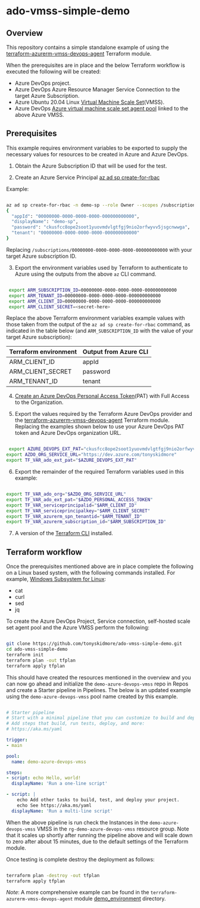 # ado-vmss-simple-demo

## Overview

This repository contains a simple standalone example of using the [terraform-azurerm-vmss-devops-agent](https://github.com/tonyskidmore/terraform-azurerm-vmss-devops-agent) Terraform module.  

When the prerequisites are in place and the below Terraform workflow is executed the following will be created:

* Azure DevOps project.
* Azure DevOps Azure Resource Manager Service Connection to the target Azure Subscription.
* Azure Ubuntu 20.04 Linux [Virtual Machine Scale Set](https://learn.microsoft.com/en-us/azure/virtual-machine-scale-sets/overview)(VMSS).
* Azure DevOps [Azure virtual machine scale set agent pool](https://learn.microsoft.com/en-us/azure/devops/pipelines/agents/scale-set-agents?view=azure-devops) linked to the above Azure VMSS.


## Prerequisites

This example requires environment variables to be exported to supply the necessary values for resources to be created in Azure and Azure DevOps.

1. Obtain the Azure Subscription ID that will be used for the test.

2. Create an Azure Service Principal
[az ad sp create-for-rbac](https://learn.microsoft.com/en-us/cli/azure/ad/sp?view=azure-cli-latest#az-ad-sp-create-for-rbac)

Example:

````bash

az ad sp create-for-rbac -n demo-sp --role Owner --scopes /subscriptions/00000000-0000-0000-0000-000000000000
{
  "appId": "00000000-0000-0000-0000-000000000000",
  "displayName": "demo-sp",
  "password": "ckusfcc8ope2soot1yuovmdvlgtfgj9nio2orfwyvv5jsgcnwwga",
  "tenant": "00000000-0000-0000-0000-000000000000"
}

````

Replacing `/subscriptions/00000000-0000-0000-0000-000000000000` with your target Azure subscription ID.

3. Export the environment variables used by Terraform to authenticate to Azure using the outputs from the above `az` CLI command.

````bash

 export ARM_SUBSCRIPTION_ID=00000000-0000-0000-0000-000000000000
 export ARM_TENANT_ID=00000000-0000-0000-0000-000000000000
 export ARM_CLIENT_ID=00000000-0000-0000-0000-000000000000
 export ARM_CLIENT_SECRET=<secret-here>

````
Replace the above Terraform environment variables example values with those taken from the output of the `az ad sp create-for-rbac` command, as indicated in the table below (and `ARM_SUBSCRIPTION_ID` with the value of your target Azure subscription):

| Terraform environment | Output from Azure CLI |
|-----------------------|-----------------------|
| ARM_CLIENT_ID         | appId                 |
| ARM_CLIENT_SECRET     | password              |
| ARM_TENANT_ID         | tenant                |


4. [Create an Azure DevOps Personal Access Token](https://learn.microsoft.com/en-us/azure/devops/organizations/accounts/use-personal-access-tokens-to-authenticate?view=azure-devops&tabs=Windows#create-a-pat)(PAT) with Full Access to the Organization.  

5. Export the values required by the Terraform Azure DevOps provider and the [terraform-azurerm-vmss-devops-agent](https://github.com/tonyskidmore/terraform-azurerm-vmss-devops-agent) Terraform module.
Replacing the examples shown below to use your Azure DevOps PAT token and Azure DevOps organization URL.

````bash

 export AZURE_DEVOPS_EXT_PAT="ckusfcc8ope2soot1yuovmdvlgtfgj9nio2orfwyvv5jsgcnwwga"
export AZDO_ORG_SERVICE_URL="https://dev.azure.com/tonyskidmore"
export TF_VAR_ado_ext_pat="$AZURE_DEVOPS_EXT_PAT"

````

6. Export the remainder of the required Terraform variables used in this example:

````bash

export TF_VAR_ado_org="$AZDO_ORG_SERVICE_URL"
export TF_VAR_ado_ext_pat="$AZDO_PERSONAL_ACCESS_TOKEN"
export TF_VAR_serviceprincipalid="$ARM_CLIENT_ID"
export TF_VAR_serviceprincipalkey="$ARM_CLIENT_SECRET"
export TF_VAR_azurerm_spn_tenantid="$ARM_TENANT_ID"
export TF_VAR_azurerm_subscription_id="$ARM_SUBSCRIPTION_ID"

````

7. A version of the [Terraform CLI](https://developer.hashicorp.com/terraform/downloads?product_intent=terraform) installed.


## Terraform workflow

Once the prerequisites mentioned above are in place complete the following on a Linux based system, with the following commands installed.  For example, [Windows Subsystem for Linux](https://learn.microsoft.com/en-us/windows/wsl/about):

* cat
* curl
* sed
* jq

To create the Azure DevOps Project, Service connection, self-hosted scale set agent pool and the Azure VMSS perform the following:

````bash

git clone https://github.com/tonyskidmore/ado-vmss-simple-demo.git
cd ado-vmss-simple-demo
terraform init
terraform plan -out tfplan
terraform apply tfplan

````

This should have created the resources mentioned in the overview and you can now go ahead and initialize the `demo-azure-devops-vmss` repo in Repos and create a Starter pipeline in Pipelines.  The below is an updated example using the `demo-azure-devops-vmss` pool name created by this example.

````yaml

# Starter pipeline
# Start with a minimal pipeline that you can customize to build and deploy your code.
# Add steps that build, run tests, deploy, and more:
# https://aka.ms/yaml

trigger:
- main

pool:
  name: demo-azure-devops-vmss

steps:
- script: echo Hello, world!
  displayName: 'Run a one-line script'

- script: |
    echo Add other tasks to build, test, and deploy your project.
    echo See https://aka.ms/yaml
  displayName: 'Run a multi-line script'

````

When the above pipeline is run check the Instances in the `demo-azure-devops-vmss` VMSS in the `rg-demo-azure-devops-vmss` resource group.  Note that it scales up shortly after running the pipeline above and will scale down to zero after about 15 minutes, due to the default settings of the Terraform module.  

Once testing is complete destroy the deployment as follows:

````bash

terraform plan -destroy -out tfplan
terraform apply tfplan

````

_Note_: A more comprehensive example can be found in the `terraform-azurerm-vmss-devops-agent` module [demo_environment](https://github.com/tonyskidmore/terraform-azurerm-vmss-devops-agent) directory.